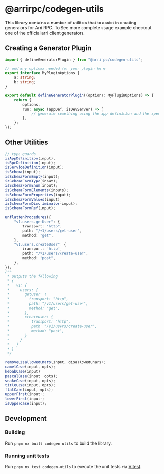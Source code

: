 # @arrirpc/codegen-utils

This library contains a number of utilities that to assist in creating generators for Arri RPC. To See more complete usage example checkout one of the official arri client generators.

## Creating a Generator Plugin

```ts
import { defineGeneratorPlugin } from "@arrirpc/codegen-utils";

// add any options needed for your plugin here
export interface MyPluginOptions {
    a: string;
    b: string;
}

export default defineGeneratorPlugin((options: MyPluginOptions) => {
    return {
        options,
        run: async (appDef, isDevServer) => {
            // generate something using the app definition and the specified options
        },
    };
});
```

## Other Utilities

```ts
// type guards
isAppDefinition(input);
isRpcDefinition(input);
isServiceDefinition(input);
isSchema(input);
isSchemaFormEmpty(input);
isSchemaFormType(input);
isSchemaFormEnum(input);
isSchemaFormElements(inputs);
isSchemaFormProperties(input);
isSchemaFormValues(input);
isSchemaFormDiscriminator(input);
isSchemaFormRef(input);

unflattenProcedures({
    "v1.users.getUser": {
        transport: "http",
        path: "/v1/users/get-user",
        method: "get",
    },
    "v1.users.createUser": {
        transport: "http",
        path: "/v1/users/create-user",
        method: "post",
    },
});
/**
 * outputs the following
 * {
 *   v1: {
 *     users: {
 *       getUser: {
 *         transport: "http",
 *         path: "/v1/users/get-user",
 *         method: "get",
 *       },
 *       createUser: {
 *          transport: "http",
 *          path: "/v1/users/create-user",
 *          method: "post",
 *       }
 *     }
 *   }
 * }
 */

removeDisallowedChars(input, disallowedChars);
camelCase(input, opts);
kebabCase(input);
pascalCase(input, opts);
snakeCase(input, opts);
titleCase(input, opts);
flatCase(input, opts);
upperFirst(input);
lowerFirst(input);
isUppercase(input);
```

## Development

### Building

Run `pnpm nx build codegen-utils` to build the library.

### Running unit tests

Run `pnpm nx test codegen-utils` to execute the unit tests via [Vitest](https://vitest.dev).
